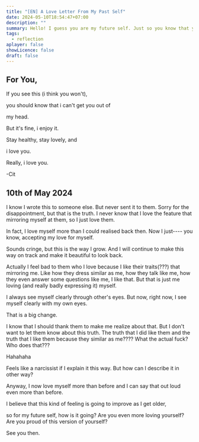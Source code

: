 ```yaml
---
title: "[EN] A Love Letter From My Past Self"
date: 2024-05-10T18:54:47+07:00
description: ""
summary: Hello! I guess you are my future self. Just so you know that your past self is really love you. So I wrote you this.
tags:
  - reflection
aplayer: false
showLicence: false
draft: false
---
```


## For You, 

If you see this (i think you won't), 

you should know that i can't get you out of 

my head. 

But it's fine, i enjoy it. 

Stay healthy, stay lovely, and 

i love you.

Really, i love you.


-Cit

## 10th of May 2024

I know I wrote this to someone else. But never sent it to them. Sorry for the disappointment, but that is the truth. I never know that I love the feature that mirroring myself at them, so I just love them.

In fact, I love myself more than I could realised back then. Now I just---- you know, accepting my love for myself. 

Sounds cringe, but this is the way I grow. And I will continue to make this way on track and make it beautiful to look back.

Actually I feel bad to them who I love because I like their traits(???) that mirroring me. Like how they dress similar as me, how they talk like me, how they even answer some questions like me, I like that. But that is just me loving (and really badly expressing it) myself. 

I always see myself clearly through other's eyes. But now, right now, I see myself clearly with my own eyes.

That is a big change.

I know that I should thank them to make me realize about that. But I don't want to let them know about this truth. The truth that I did like them and the truth that I like them because they similar as me???? What the actual fuck? Who does that???

Hahahaha

Feels like a narcissist if I explain it this way. But how can I describe it in other way?

Anyway, I now love myself more than before and I can say that out loud even more than before. 

I believe that this kind of feeling is going to improve as I get older,

so for my future self, how is it going? Are you even more loving yourself? Are you proud of this version of yourself?


See you then.

